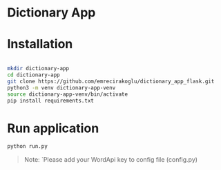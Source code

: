 # Dictionary App

# Installation 

```sh

mkdir dictionary-app
cd dictionary-app
git clone https://github.com/emrecirakoglu/dictionary_app_flask.git
python3 -m venv dictionary-app-venv
source dictionary-app-venv/bin/activate
pip install requirements.txt
```

# Run application

```sh
python run.py

```
> Note: `Please add your WordApi key to config file (config.py)